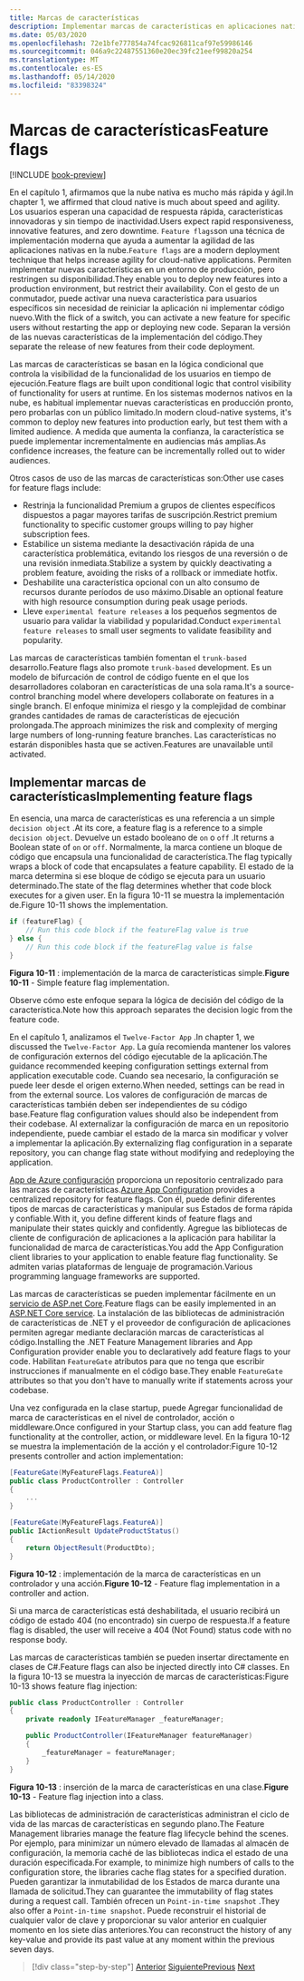 ```yaml
---
title: Marcas de características
description: Implementar marcas de características en aplicaciones nativas en la nube que aprovechan App de Azure configuración
ms.date: 05/03/2020
ms.openlocfilehash: 72e1bfe777854a74fcac926811caf97e59986146
ms.sourcegitcommit: 046a9c22487551360e20ec39fc21eef99820a254
ms.translationtype: MT
ms.contentlocale: es-ES
ms.lasthandoff: 05/14/2020
ms.locfileid: "83398324"
---
```

# <a name="feature-flags"></a><span data-ttu-id="e3121-103">Marcas de características</span><span class="sxs-lookup"><span data-stu-id="e3121-103">Feature flags</span></span>

[!INCLUDE [book-preview](../../../includes/book-preview.md)]

<span data-ttu-id="e3121-104">En el capítulo 1, afirmamos que la nube nativa es mucho más rápida y ágil.</span><span class="sxs-lookup"><span data-stu-id="e3121-104">In chapter 1, we affirmed that cloud native is much about speed and agility.</span></span> <span data-ttu-id="e3121-105">Los usuarios esperan una capacidad de respuesta rápida, características innovadoras y sin tiempo de inactividad.</span><span class="sxs-lookup"><span data-stu-id="e3121-105">Users expect rapid responsiveness, innovative features, and zero downtime.</span></span> <span data-ttu-id="e3121-106">`Feature flags`son una técnica de implementación moderna que ayuda a aumentar la agilidad de las aplicaciones nativas en la nube.</span><span class="sxs-lookup"><span data-stu-id="e3121-106">`Feature flags` are a modern deployment technique that helps increase agility for cloud-native applications.</span></span> <span data-ttu-id="e3121-107">Permiten implementar nuevas características en un entorno de producción, pero restringen su disponibilidad.</span><span class="sxs-lookup"><span data-stu-id="e3121-107">They enable you to deploy new features into a production environment, but restrict their availability.</span></span> <span data-ttu-id="e3121-108">Con el gesto de un conmutador, puede activar una nueva característica para usuarios específicos sin necesidad de reiniciar la aplicación ni implementar código nuevo.</span><span class="sxs-lookup"><span data-stu-id="e3121-108">With the flick of a switch, you can activate a new feature for specific users without restarting the app or deploying new code.</span></span> <span data-ttu-id="e3121-109">Separan la versión de las nuevas características de la implementación del código.</span><span class="sxs-lookup"><span data-stu-id="e3121-109">They separate the release of new features from their code deployment.</span></span>

<span data-ttu-id="e3121-110">Las marcas de características se basan en la lógica condicional que controla la visibilidad de la funcionalidad de los usuarios en tiempo de ejecución.</span><span class="sxs-lookup"><span data-stu-id="e3121-110">Feature flags are built upon conditional logic that control visibility of functionality for users at runtime.</span></span> <span data-ttu-id="e3121-111">En los sistemas modernos nativos en la nube, es habitual implementar nuevas características en producción pronto, pero probarlas con un público limitado.</span><span class="sxs-lookup"><span data-stu-id="e3121-111">In modern cloud-native systems, it's common to deploy new features into production early, but test them with a limited audience.</span></span> <span data-ttu-id="e3121-112">A medida que aumenta la confianza, la característica se puede implementar incrementalmente en audiencias más amplias.</span><span class="sxs-lookup"><span data-stu-id="e3121-112">As confidence increases, the feature can be incrementally rolled out to wider audiences.</span></span>

<span data-ttu-id="e3121-113">Otros casos de uso de las marcas de características son:</span><span class="sxs-lookup"><span data-stu-id="e3121-113">Other use cases for feature flags include:</span></span>

- <span data-ttu-id="e3121-114">Restrinja la funcionalidad Premium a grupos de clientes específicos dispuestos a pagar mayores tarifas de suscripción.</span><span class="sxs-lookup"><span data-stu-id="e3121-114">Restrict premium functionality to specific customer groups willing to pay higher subscription fees.</span></span>
- <span data-ttu-id="e3121-115">Estabilice un sistema mediante la desactivación rápida de una característica problemática, evitando los riesgos de una reversión o de una revisión inmediata.</span><span class="sxs-lookup"><span data-stu-id="e3121-115">Stabilize a system by quickly deactivating a problem feature, avoiding the risks of a rollback or immediate hotfix.</span></span>
- <span data-ttu-id="e3121-116">Deshabilite una característica opcional con un alto consumo de recursos durante períodos de uso máximo.</span><span class="sxs-lookup"><span data-stu-id="e3121-116">Disable an optional feature with high resource consumption during peak usage periods.</span></span>
- <span data-ttu-id="e3121-117">Lleve `experimental feature releases` a los pequeños segmentos de usuario para validar la viabilidad y popularidad.</span><span class="sxs-lookup"><span data-stu-id="e3121-117">Conduct `experimental feature releases` to small user segments to validate feasibility and popularity.</span></span>

<span data-ttu-id="e3121-118">Las marcas de características también fomentan el `trunk-based` desarrollo.</span><span class="sxs-lookup"><span data-stu-id="e3121-118">Feature flags also promote `trunk-based` development.</span></span> <span data-ttu-id="e3121-119">Es un modelo de bifurcación de control de código fuente en el que los desarrolladores colaboran en características de una sola rama.</span><span class="sxs-lookup"><span data-stu-id="e3121-119">It's a source-control branching model where developers collaborate on features in a single branch.</span></span> <span data-ttu-id="e3121-120">El enfoque minimiza el riesgo y la complejidad de combinar grandes cantidades de ramas de características de ejecución prolongada.</span><span class="sxs-lookup"><span data-stu-id="e3121-120">The approach minimizes the risk and complexity of merging large numbers of long-running feature branches.</span></span> <span data-ttu-id="e3121-121">Las características no estarán disponibles hasta que se activen.</span><span class="sxs-lookup"><span data-stu-id="e3121-121">Features are unavailable until activated.</span></span>

## <a name="implementing-feature-flags"></a><span data-ttu-id="e3121-122">Implementar marcas de características</span><span class="sxs-lookup"><span data-stu-id="e3121-122">Implementing feature flags</span></span>

<span data-ttu-id="e3121-123">En esencia, una marca de características es una referencia a un simple `decision object` .</span><span class="sxs-lookup"><span data-stu-id="e3121-123">At its core, a feature flag is a reference to a simple `decision object`.</span></span> <span data-ttu-id="e3121-124">Devuelve un estado booleano de `on` o `off` .</span><span class="sxs-lookup"><span data-stu-id="e3121-124">It returns a Boolean state of `on` or `off`.</span></span> <span data-ttu-id="e3121-125">Normalmente, la marca contiene un bloque de código que encapsula una funcionalidad de característica.</span><span class="sxs-lookup"><span data-stu-id="e3121-125">The flag typically wraps a block of code that encapsulates a feature capability.</span></span> <span data-ttu-id="e3121-126">El estado de la marca determina si ese bloque de código se ejecuta para un usuario determinado.</span><span class="sxs-lookup"><span data-stu-id="e3121-126">The state of the flag determines whether that code block executes for a given user.</span></span> <span data-ttu-id="e3121-127">En la figura 10-11 se muestra la implementación de.</span><span class="sxs-lookup"><span data-stu-id="e3121-127">Figure 10-11 shows the implementation.</span></span>

```c#
if (featureFlag) {
    // Run this code block if the featureFlag value is true
} else {
    // Run this code block if the featureFlag value is false
}
```

<span data-ttu-id="e3121-128">**Figura 10-11** : implementación de la marca de características simple.</span><span class="sxs-lookup"><span data-stu-id="e3121-128">**Figure 10-11** - Simple feature flag implementation.</span></span>

<span data-ttu-id="e3121-129">Observe cómo este enfoque separa la lógica de decisión del código de la característica.</span><span class="sxs-lookup"><span data-stu-id="e3121-129">Note how this approach separates the decision logic from the feature code.</span></span>

<span data-ttu-id="e3121-130">En el capítulo 1, analizamos el `Twelve-Factor App` .</span><span class="sxs-lookup"><span data-stu-id="e3121-130">In chapter 1, we discussed the `Twelve-Factor App`.</span></span> <span data-ttu-id="e3121-131">La guía recomienda mantener los valores de configuración externos del código ejecutable de la aplicación.</span><span class="sxs-lookup"><span data-stu-id="e3121-131">The guidance recommended keeping configuration settings external from application executable code.</span></span> <span data-ttu-id="e3121-132">Cuando sea necesario, la configuración se puede leer desde el origen externo.</span><span class="sxs-lookup"><span data-stu-id="e3121-132">When needed, settings can be read in from the external source.</span></span> <span data-ttu-id="e3121-133">Los valores de configuración de marcas de características también deben ser independientes de su código base.</span><span class="sxs-lookup"><span data-stu-id="e3121-133">Feature flag configuration values should also be independent from their codebase.</span></span> <span data-ttu-id="e3121-134">Al externalizar la configuración de marca en un repositorio independiente, puede cambiar el estado de la marca sin modificar y volver a implementar la aplicación.</span><span class="sxs-lookup"><span data-stu-id="e3121-134">By externalizing flag configuration in a separate repository, you can change flag state without modifying and redeploying the application.</span></span>

<span data-ttu-id="e3121-135">[App de Azure configuración](https://docs.microsoft.com/azure/azure-app-configuration/overview) proporciona un repositorio centralizado para las marcas de características.</span><span class="sxs-lookup"><span data-stu-id="e3121-135">[Azure App Configuration](https://docs.microsoft.com/azure/azure-app-configuration/overview) provides a centralized repository for feature flags.</span></span> <span data-ttu-id="e3121-136">Con él, puede definir diferentes tipos de marcas de características y manipular sus Estados de forma rápida y confiable.</span><span class="sxs-lookup"><span data-stu-id="e3121-136">With it, you define different kinds of feature flags and manipulate their states quickly and confidently.</span></span> <span data-ttu-id="e3121-137">Agregue las bibliotecas de cliente de configuración de aplicaciones a la aplicación para habilitar la funcionalidad de marca de características.</span><span class="sxs-lookup"><span data-stu-id="e3121-137">You add the App Configuration client libraries to your application to enable feature flag functionality.</span></span> <span data-ttu-id="e3121-138">Se admiten varias plataformas de lenguaje de programación.</span><span class="sxs-lookup"><span data-stu-id="e3121-138">Various programming language frameworks are supported.</span></span>

<span data-ttu-id="e3121-139">Las marcas de características se pueden implementar fácilmente en un [servicio de ASP.net Core](https://docs.microsoft.com/azure/azure-app-configuration/use-feature-flags-dotnet-core).</span><span class="sxs-lookup"><span data-stu-id="e3121-139">Feature flags can be easily implemented in an [ASP.NET Core service](https://docs.microsoft.com/azure/azure-app-configuration/use-feature-flags-dotnet-core).</span></span> <span data-ttu-id="e3121-140">La instalación de las bibliotecas de administración de características de .NET y el proveedor de configuración de aplicaciones permiten agregar mediante declaración marcas de características al código.</span><span class="sxs-lookup"><span data-stu-id="e3121-140">Installing the .NET Feature Management libraries and App Configuration provider enable you to declaratively add feature flags to your code.</span></span> <span data-ttu-id="e3121-141">Habilitan `FeatureGate` atributos para que no tenga que escribir instrucciones if manualmente en el código base.</span><span class="sxs-lookup"><span data-stu-id="e3121-141">They enable `FeatureGate` attributes so that you don't have to manually write if statements across your codebase.</span></span>

<span data-ttu-id="e3121-142">Una vez configurada en la clase startup, puede Agregar funcionalidad de marca de características en el nivel de controlador, acción o middleware.</span><span class="sxs-lookup"><span data-stu-id="e3121-142">Once configured in your Startup class, you can add feature flag functionality at the controller, action, or middleware level.</span></span> <span data-ttu-id="e3121-143">En la figura 10-12 se muestra la implementación de la acción y el controlador:</span><span class="sxs-lookup"><span data-stu-id="e3121-143">Figure 10-12 presents controller and action implementation:</span></span>

```c#
[FeatureGate(MyFeatureFlags.FeatureA)]
public class ProductController : Controller
{
    ...
}
```

```c#
[FeatureGate(MyFeatureFlags.FeatureA)]
public IActionResult UpdateProductStatus()
{
    return ObjectResult(ProductDto);
}
```

<span data-ttu-id="e3121-144">**Figura 10-12** : implementación de la marca de características en un controlador y una acción.</span><span class="sxs-lookup"><span data-stu-id="e3121-144">**Figure 10-12** - Feature flag implementation in a controller and action.</span></span>

<span data-ttu-id="e3121-145">Si una marca de características está deshabilitada, el usuario recibirá un código de estado 404 (no encontrado) sin cuerpo de respuesta.</span><span class="sxs-lookup"><span data-stu-id="e3121-145">If a feature flag is disabled, the user will receive a 404 (Not Found) status code with no response body.</span></span>

<span data-ttu-id="e3121-146">Las marcas de características también se pueden insertar directamente en clases de C#.</span><span class="sxs-lookup"><span data-stu-id="e3121-146">Feature flags can also be injected directly into C# classes.</span></span> <span data-ttu-id="e3121-147">En la figura 10-13 se muestra la inyección de marcas de características:</span><span class="sxs-lookup"><span data-stu-id="e3121-147">Figure 10-13 shows feature flag injection:</span></span>

```c#
public class ProductController : Controller
{
    private readonly IFeatureManager _featureManager;

    public ProductController(IFeatureManager featureManager)
    {
        _featureManager = featureManager;
    }
}
```

<span data-ttu-id="e3121-148">**Figura 10-13** : inserción de la marca de características en una clase.</span><span class="sxs-lookup"><span data-stu-id="e3121-148">**Figure 10-13** - Feature flag injection into a class.</span></span>

<span data-ttu-id="e3121-149">Las bibliotecas de administración de características administran el ciclo de vida de las marcas de características en segundo plano.</span><span class="sxs-lookup"><span data-stu-id="e3121-149">The Feature Management libraries manage the feature flag lifecycle behind the scenes.</span></span> <span data-ttu-id="e3121-150">Por ejemplo, para minimizar un número elevado de llamadas al almacén de configuración, la memoria caché de las bibliotecas indica el estado de una duración especificada.</span><span class="sxs-lookup"><span data-stu-id="e3121-150">For example, to minimize high numbers of calls to the configuration store, the libraries cache flag states for a specified duration.</span></span> <span data-ttu-id="e3121-151">Pueden garantizar la inmutabilidad de los Estados de marca durante una llamada de solicitud.</span><span class="sxs-lookup"><span data-stu-id="e3121-151">They can guarantee the immutability of flag states during a request call.</span></span> <span data-ttu-id="e3121-152">También ofrecen un `Point-in-time snapshot` .</span><span class="sxs-lookup"><span data-stu-id="e3121-152">They also offer a `Point-in-time snapshot`.</span></span> <span data-ttu-id="e3121-153">Puede reconstruir el historial de cualquier valor de clave y proporcionar su valor anterior en cualquier momento en los siete días anteriores.</span><span class="sxs-lookup"><span data-stu-id="e3121-153">You can reconstruct the history of any key-value and provide its past value at any moment within the previous seven days.</span></span>

>[!div class="step-by-step"]
><span data-ttu-id="e3121-154">[Anterior](devops.md)
>[Siguiente](infrastructure-as-code.md)</span><span class="sxs-lookup"><span data-stu-id="e3121-154">[Previous](devops.md)
[Next](infrastructure-as-code.md)</span></span>
